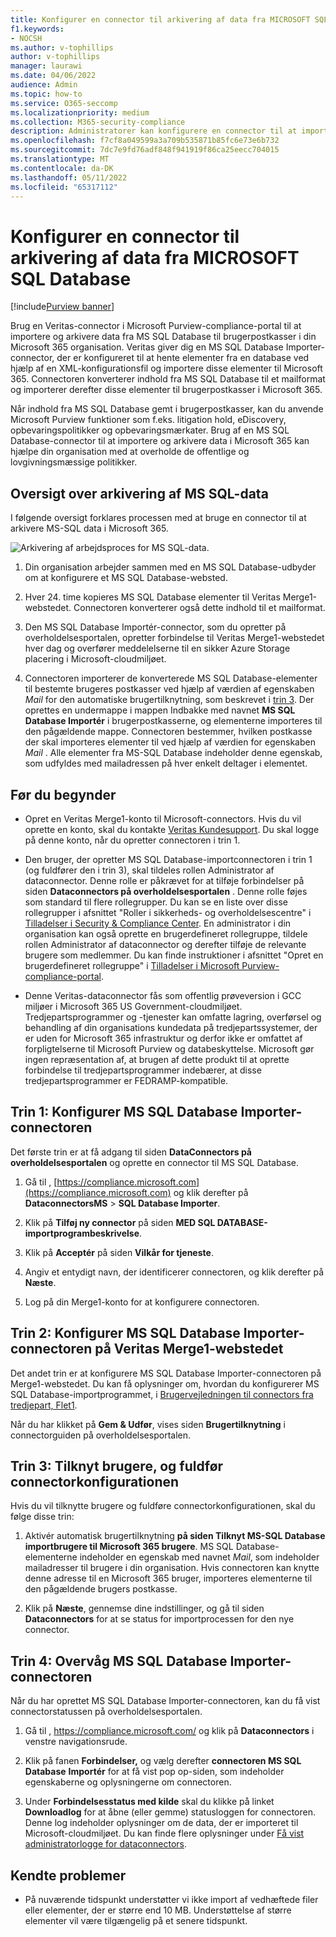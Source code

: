 ```yaml
---
title: Konfigurer en connector til arkivering af data fra MICROSOFT SQL Database
f1.keywords:
- NOCSH
ms.author: v-tophillips
author: v-tophillips
manager: laurawi
ms.date: 04/06/2022
audience: Admin
ms.topic: how-to
ms.service: O365-seccomp
ms.localizationpriority: medium
ms.collection: M365-security-compliance
description: Administratorer kan konfigurere en connector til at importere og arkivere data fra MS SQL Database. Med denne connector kan du arkivere data fra datakilder fra tredjepart i Microsoft 365. Når du har arkiveret disse data, kan du bruge funktioner til overholdelse af angivne standarder, f.eks. juridisk bevarelse, indholdssøgning og opbevaringspolitikker til at administrere tredjepartsdata.
ms.openlocfilehash: f7cf8a049599a3a709b535871b85fc6e73e6b732
ms.sourcegitcommit: 7dc7e9fd76adf848f941919f86ca25eecc704015
ms.translationtype: MT
ms.contentlocale: da-DK
ms.lasthandoff: 05/11/2022
ms.locfileid: "65317112"
---
```

# <a name="set-up-a-connector-to-archive-data-from-ms-sql-database"></a>Konfigurer en connector til arkivering af data fra MICROSOFT SQL Database

[!include[Purview banner](../includes/purview-rebrand-banner.md)]

Brug en Veritas-connector i Microsoft Purview-compliance-portal til at importere og arkivere data fra MS SQL Database til brugerpostkasser i din Microsoft 365 organisation. Veritas giver dig en MS SQL Database Importer-connector, der er konfigureret til at hente elementer fra en database ved hjælp af en XML-konfigurationsfil og importere disse elementer til Microsoft 365. Connectoren konverterer indhold fra MS SQL Database til et mailformat og importerer derefter disse elementer til brugerpostkasser i Microsoft 365.

Når indhold fra MS SQL Database gemt i brugerpostkasser, kan du anvende Microsoft Purview funktioner som f.eks. litigation hold, eDiscovery, opbevaringspolitikker og opbevaringsmærkater. Brug af en MS SQL Database-connector til at importere og arkivere data i Microsoft 365 kan hjælpe din organisation med at overholde de offentlige og lovgivningsmæssige politikker.

## <a name="overview-of-archiving-the-ms-sql-data"></a>Oversigt over arkivering af MS SQL-data

I følgende oversigt forklares processen med at bruge en connector til at arkivere MS-SQL data i Microsoft 365.

![Arkivering af arbejdsproces for MS SQL-data.](../media/MSSQLDatabaseConnectorWorkflow.png)

1. Din organisation arbejder sammen med en MS SQL Database-udbyder om at konfigurere et MS SQL Database-websted.

2. Hver 24. time kopieres MS SQL Database elementer til Veritas Merge1-webstedet. Connectoren konverterer også dette indhold til et mailformat.

3. Den MS SQL Database Importér-connector, som du opretter på overholdelsesportalen, opretter forbindelse til Veritas Merge1-webstedet hver dag og overfører meddelelserne til en sikker Azure Storage placering i Microsoft-cloudmiljøet.

4. Connectoren importerer de konverterede MS SQL Database-elementer til bestemte brugeres postkasser ved hjælp af værdien af egenskaben *Mail* for den automatiske brugertilknytning, som beskrevet i [trin 3](#step-3-map-users-and-complete-the-connector-setup). Der oprettes en undermappe i mappen Indbakke med navnet **MS SQL Database Importér** i brugerpostkasserne, og elementerne importeres til den pågældende mappe. Connectoren bestemmer, hvilken postkasse der skal importeres elementer til ved hjælp af værdien for egenskaben *Mail* . Alle elementer fra MS-SQL Database indeholder denne egenskab, som udfyldes med mailadressen på hver enkelt deltager i elementet.

## <a name="before-you-begin"></a>Før du begynder

- Opret en Veritas Merge1-konto til Microsoft-connectors. Hvis du vil oprette en konto, skal du kontakte [Veritas Kundesupport](https://www.veritas.com/content/support/). Du skal logge på denne konto, når du opretter connectoren i trin 1.

- Den bruger, der opretter MS SQL Database-importconnectoren i trin 1 (og fuldfører den i trin 3), skal tildeles rollen Administrator af dataconnector. Denne rolle er påkrævet for at tilføje forbindelser på siden **Dataconnectors på overholdelsesportalen** . Denne rolle føjes som standard til flere rollegrupper. Du kan se en liste over disse rollegrupper i afsnittet "Roller i sikkerheds- og overholdelsescentre" i [Tilladelser i Security & Compliance Center](../security/office-365-security/permissions-in-the-security-and-compliance-center.md#roles-in-the-security--compliance-center). En administrator i din organisation kan også oprette en brugerdefineret rollegruppe, tildele rollen Administrator af dataconnector og derefter tilføje de relevante brugere som medlemmer. Du kan finde instruktioner i afsnittet "Opret en brugerdefineret rollegruppe" i [Tilladelser i Microsoft Purview-compliance-portal](microsoft-365-compliance-center-permissions.md#create-a-custom-role-group).

- Denne Veritas-dataconnector fås som offentlig prøveversion i GCC miljøer i Microsoft 365 US Government-cloudmiljøet. Tredjepartsprogrammer og -tjenester kan omfatte lagring, overførsel og behandling af din organisations kundedata på tredjepartssystemer, der er uden for Microsoft 365 infrastruktur og derfor ikke er omfattet af forpligtelserne til Microsoft Purview og databeskyttelse. Microsoft gør ingen repræsentation af, at brugen af dette produkt til at oprette forbindelse til tredjepartsprogrammer indebærer, at disse tredjepartsprogrammer er FEDRAMP-kompatible.

## <a name="step-1-set-up-the-ms-sql-database-importer-connector"></a>Trin 1: Konfigurer MS SQL Database Importer-connectoren

Det første trin er at få adgang til siden **DataConnectors på overholdelsesportalen** og oprette en connector til MS SQL Database.

1. Gå til , [https://compliance.microsoft.com](https://compliance.microsoft.com) og klik derefter på **DataconnectorsMS** >  **SQL Database Importer**.

2. Klik på **Tilføj ny connector** på siden **MED SQL DATABASE-importprogrambeskrivelse**.

3. Klik på **Acceptér** på siden **Vilkår for tjeneste**.

4. Angiv et entydigt navn, der identificerer connectoren, og klik derefter på **Næste**.

5. Log på din Merge1-konto for at konfigurere connectoren.

## <a name="step-2-configure-the-ms-sql-database-importer-connector-on-the-veritas-merge1-site"></a>Trin 2: Konfigurer MS SQL Database Importer-connectoren på Veritas Merge1-webstedet

Det andet trin er at konfigurere MS SQL Database Importer-connectoren på Merge1-webstedet. Du kan få oplysninger om, hvordan du konfigurerer MS SQL Database-importprogrammet, i [Brugervejledningen til connectors fra tredjepart, Flet1](https://docs.ms.merge1.globanetportal.com/Merge1%20Third-Party%20Connectors%20MS%20SQL%20Database%20Importer%20User%20Guide%20.pdf).

Når du har klikket på **Gem & Udfør**, vises siden **Brugertilknytning** i connectorguiden på overholdelsesportalen.

## <a name="step-3-map-users-and-complete-the-connector-setup"></a>Trin 3: Tilknyt brugere, og fuldfør connectorkonfigurationen

Hvis du vil tilknytte brugere og fuldføre connectorkonfigurationen, skal du følge disse trin:

1. Aktivér automatisk brugertilknytning **på siden Tilknyt MS-SQL Database importbrugere til Microsoft 365 brugere**. MS SQL Database-elementerne indeholder en egenskab med navnet *Mail*, som indeholder mailadresser til brugere i din organisation. Hvis connectoren kan knytte denne adresse til en Microsoft 365 bruger, importeres elementerne til den pågældende brugers postkasse.

2. Klik på **Næste**, gennemse dine indstillinger, og gå til siden **Dataconnectors** for at se status for importprocessen for den nye connector.

## <a name="step-4-monitor-the-ms-sql-database-importer-connector"></a>Trin 4: Overvåg MS SQL Database Importer-connectoren

Når du har oprettet MS SQL Database Importer-connectoren, kan du få vist connectorstatussen på overholdelsesportalen.

1. Gå til , <https://compliance.microsoft.com/> og klik på **Dataconnectors** i venstre navigationsrude.

2. Klik på fanen **Forbindelser,** og vælg derefter **connectoren MS SQL Database** **Importér** for at få vist pop op-siden, som indeholder egenskaberne og oplysningerne om connectoren.

3. Under **Forbindelsesstatus med kilde** skal du klikke på linket **Downloadlog** for at åbne (eller gemme) statusloggen for connectoren. Denne log indeholder oplysninger om de data, der er importeret til Microsoft-cloudmiljøet. Du kan finde flere oplysninger under [Få vist administratorlogge for dataconnectors](data-connector-admin-logs.md).

## <a name="known-issues"></a>Kendte problemer

- På nuværende tidspunkt understøtter vi ikke import af vedhæftede filer eller elementer, der er større end 10 MB. Understøttelse af større elementer vil være tilgængelig på et senere tidspunkt.